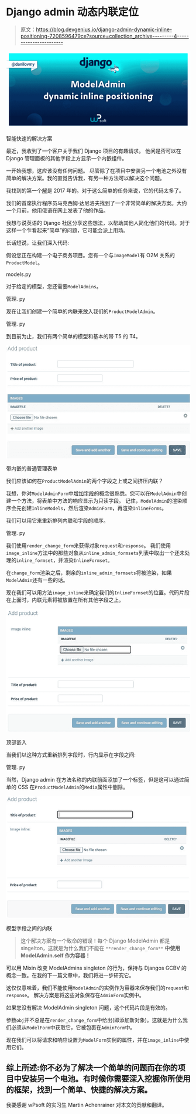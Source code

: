# Django admin 动态内联定位

> 原文：<https://blog.devgenius.io/django-admin-dynamic-inline-positioning-7208596479ce?source=collection_archive---------4----------------------->

![](img/c0740fbb0a746ae04d6af657c35c689d.png)

智能快速的解决方案

最近，我收到了一个客户关于我们 Django 项目的有趣请求。
他问是否可以在 Django 管理面板的其他字段上方显示一个内嵌组件。

一开始我想，这应该没有任何问题。
尽管除了在项目中安装另一个电池之外没有简单的解决方案。我的直觉告诉我，有另一种方法可以解决这个问题。

我找到的第一个[解](https://linevi.ch/en/django-inline-in-fieldset.html)是 2017 年的。对于这么简单的任务来说，它的代码太多了。

我们的首席执行程序员马克西姆·达尼洛夫找到了一个非常简单的解决方案。大约一个月前，他用俄语在网上发表了他的作品。

我想与说英语的 Django 社区分享这些想法，以帮助其他人简化他们的代码。对于这样一个乍看起来“简单”的问题，它可能会派上用场。

长话短说，让我们深入代码:

假设您正在构建一个电子商务项目。您有一个与`ImageModel`有 O2M 关系的`ProductModel`。

models.py

对于给定的模型，您还需要`ModelAdmins`。

管理. py

现在让我们创建一个简单的内联来放入我们的`ProductModelAdmin`。

管理. py

到目前为止，我们有两个简单的模型和基本的带 T5 的 T4。

![](img/830b0ccfbcab22157407f786b66b2c1f.png)

带内嵌的普通管理表单

我们应该如何在`ProductModelAdmin`的两个字段之上或之间挤压内联？

我想，你对`ModelAdminForm`中[增加字段](https://docs.djangoproject.com/en/4.0/ref/contrib/admin/#django.contrib.admin.ModelAdmin.readonly_fields)的概念很熟悉。您可以在`ModelAdmin`中创建一个方法，将表单中方法的响应显示为只读字段。
记住，`ModelAdmin`的渲染顺序会先创建`InlineModels`，然后渲染`AdminForm`，再渲染`InlineForms`。

我们可以用它来重新排列内联和字段的顺序。

管理. py

我们使用`render_change_form`来获得对象`request`和`response`。
我们使用`image_inline`方法中的那些对象从`inline_admin_formsets`列表中取出一个还未处理的`inline_formset`，并渲染`InlineFormset`。

在`change_form`渲染之后，剩余的`inline_admin_formsets`将被渲染，如果`ModelAdmin`还有一些的话。

现在我们可以用方法`image_inline`来确定我们的`InlineFormset`的位置。代码片段在上面时，内联元素将被放置在所有其他字段之上。

![](img/74462ddc4770b9a67f4314073d5d0813.png)

顶部嵌入

当我们以这种方式重新排列字段时，行内显示在字段之间:

管理. py

当然，Django admin 在方法名称的内联前面添加了一个标签，但是这可以通过简单的 CSS 在`ProductModelAdmin`的`Media`属性中删除。

![](img/e563833863d1ea9934d95398c4f33e2c.png)

模型字段之间的内联

> 这个解决方案有一个致命的错误！每个 Django ModelAdmin 都是 singelton，这就是为什么我们不能在 `**render_change_form**` **中使用 ModelAdmin.self 作为容器！**

可以用 Mixin 改变 ModelAdmins singleton 的行为，保持与 Djangos GCBV 的概念一致。在我的下一篇文章中，我们将进一步研究它。

这仅仅意味着，我们不能使用`ModelAdmin`的实例作为容器来保存我们的`request`和`response`。
解决方案是将这些对象保存在`AdminForm`实例中。

如果您没有解决 ModelAdmin singleton 问题，这个代码片段是有效的。

参数`obj`并不总是在`render_change_form`中给出(即添加新对象)。这就是为什么我们必须从`ModelForm`中获取它，它被包裹在`AdminForm`中。

现在我们可以将请求和响应设置为`ModelForm`实例的属性，并在`image_inline`中使用它们。

## 综上所述:你不必为了解决一个简单的问题而在你的项目中安装另一个电池。有时候你需要深入挖掘你所使用的框架，找到一个简单、快捷的解决方案。

我要感谢 wPsoft 的实习生 Martin Achenrainer 对本文的贡献和翻译。